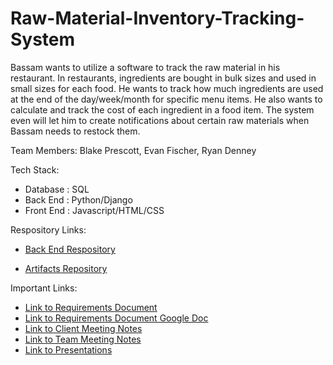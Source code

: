 # Raw-Material-Inventory-Tracking-System
Bassam wants to utilize a software to track the raw material in his restaurant. In restaurants, ingredients are bought in bulk sizes and used in small sizes for each food. He wants to track how much ingredients are used at the end of the day/week/month for specific menu items. He also wants to calculate and track the cost of each ingredient in a food item. The system even will let him to create notifications about certain raw materials when Bassam needs to restock them.

Team Members: Blake Prescott, Evan Fischer, Ryan Denney

Tech Stack:
- Database : SQL
- Back End : Python/Django
- Front End : Javascript/HTML/CSS


Respository Links:
- [Back End Respository](https://github.com/erfischer/Raw-Material-Inventory-Tracking-System-Back-End)

- [Artifacts Repository](https://github.com/erfischer/Raw-Material-Inventory-Tracking-System-Artifacts)

Important Links:
- [Link to Requirements Document](https://github.com/erfischer/Raw-Material-Inventory-Tracking-System-Artifacts/tree/master/Requirements)
- [Link to Requirements Document Google Doc](https://docs.google.com/document/d/157JBw10os4W69lY-BR4aYjyx-uY0qeUthcnZY6G_yCA/edit?usp=sharing)
- [Link to Client Meeting Notes](https://github.com/erfischer/Raw-Material-Inventory-Tracking-System-Artifacts/tree/master/ClientMeetingNotes)
- [Link to Team Meeting Notes](https://github.com/erfischer/Raw-Material-Inventory-Tracking-System-Artifacts/tree/master/TeamMeetingNotes)
- [Link to Presentations](https://github.com/erfischer/Raw-Material-Inventory-Tracking-System-Artifacts/tree/master/Presentations)
